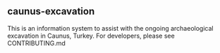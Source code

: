 caunus-excavation
---

This is an information system to assist with the ongoing archaeological excavation in Caunus, Turkey.
For developers, please see CONTRIBUTING.md
